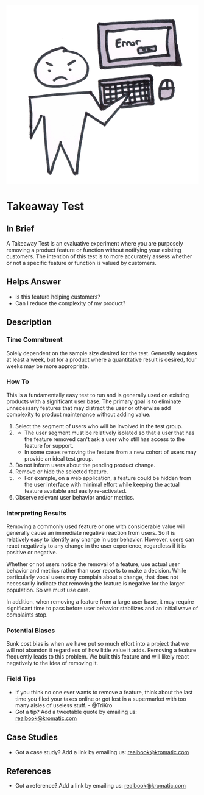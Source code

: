 ![](/assets/illustration-user.png)
# Takeaway Test

## In Brief

A Takeaway Test is an evaluative experiment where you are purposely removing a product feature or function without notifying your existing customers. The intention of this test is to more accurately assess whether or not a specific feature or function is valued by customers.

## Helps Answer

* Is this feature helping customers?
* Can I reduce the complexity of my product?

## Description

### Time Commitment

Solely dependent on the sample size desired for the test. Generally requires at least a week, but for a product where a quantitative result is desired, four weeks may be more appropriate.

### How To

This is a fundamentally easy test to run and is generally used on existing products with a significant user base. The primary goal is to eliminate unnecessary features that may distract the user or otherwise add complexity to product maintenance without adding value.

1. Select the segment of users who will be involved in the test group.
2. * The user segment must be relatively isolated so that a user that has the feature removed can't ask a user who still has access to the feature for support.
   * In some cases removing the feature from a new cohort of users may provide an ideal test group.
3. Do not inform users about the pending product change.
4. Remove or hide the selected feature.
5. * For example, on a web application, a feature could be hidden from the user interface with minimal effort while keeping the actual feature available and easily re-activated.
6. Observe relevant user behavior and/or metrics.

### Interpreting Results

Removing a commonly used feature or one with considerable value will generally cause an immediate negative reaction from users. So it is relatively easy to identify any change in user behavior. However, users can react negatively to any change in the user experience, regardless if it is positive or negative.

Whether or not users notice the removal of a feature, use actual user behavior and metrics rather than user reports to make a decision. While particularly vocal users may complain about a change, that does not necessarily indicate that removing the feature is negative for the larger population. So we must use care.

In addition, when removing a feature from a large user base, it may require significant time to pass before user behavior stabilizes and an initial wave of complaints stop.

### Potential Biases

Sunk cost bias is when we have put so much effort into a project that we will not abandon it regardless of how little value it adds. Removing a feature frequently leads to this problem. We built this feature and will likely react negatively to the idea of removing it.

### Field Tips

* If you think no one ever wants to remove a feature, think about the last time you filed your taxes online or got lost in a supermarket with too many aisles of useless stuff. - @TriKro
* Got a tip? Add a tweetable quote by emailing us: [realbook@kromatic.com](mailto:realbook@kromatic.com)

## Case Studies

* Got a case study? Add a link by emailing us: [realbook@kromatic.com](mailto:realbook@kromatic.com) 

## References

* Got a reference? Add a link by emailing us: [realbook@kromatic.com](realbook@kromatic.com)
